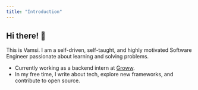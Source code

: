 ```yaml
---
title: "Introduction"
---
```


## Hi there! 👋

This is Vamsi. I am a self-driven, self-taught, and highly motivated Software Engineer passionate about learning and solving problems.

- Currently working as a backend intern at [Groww](https://groww.in/).
- In my free time, I write about tech, explore new frameworks, and contribute to open source.
